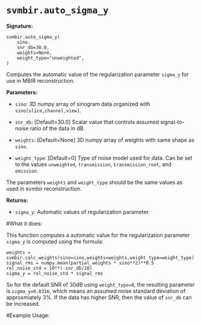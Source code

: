 # ``svmbir.auto_sigma_y``

**Signature:**

	svmbir.auto_sigma_y( 
		sino, 
		snr_db=30.0,
		weights=None,
		weight_type="unweighted",
	) 

Computes the automatic value of the regularization parameter ``sigma_y`` for use in MBIR reconstruction. 

**Parameters:**

 * ``sino``: 3D numpy array of sinogram data organized with ``sino[slice,channel,view]``.

 * ``snr_db``: [Default=30.0] Scalar value that controls assumed signal-to-noise ratio of the data in dB.

 * ``weights``: [Default=None] 3D numpy array of weights with same shape as ``sino``. 

 * ``weight_type``: [Default=0] Type of noise model used for data. Can be set to the values ``unweighted``, ``transmission``, ``transmission_root``, and ``emission``. 

The parameters ``weights`` and ``weight_type`` should be the same values as used in svmbir reconstruction.
	
**Returns:**

 * ``sigma_y``: Automatic values of regularization parameter.

#What it does:

This function computes a automatic value for the regularization parameter ``sigma_y`` is computed using the formula:

 	weights = svmbir.calc_weights(sino=sino,weights=weights,weight_type=weight_type)
	signal_rms = numpy.mean(partial_weights * sino**2)**0.5
	rel_noise_std = 10**(-snr_db/20)
	sigma_y = rel_noise_std * signal_rms

So for the default SNR of 30dB using ``weight_type=0``, the resulting parameter is ``sigma_y=0.0316``, which means an assumed noise standard deviation of approxmiately 3%. If the data has higher SNR, then the value of ``snr_db`` can be increased. 

#Example Usage:



